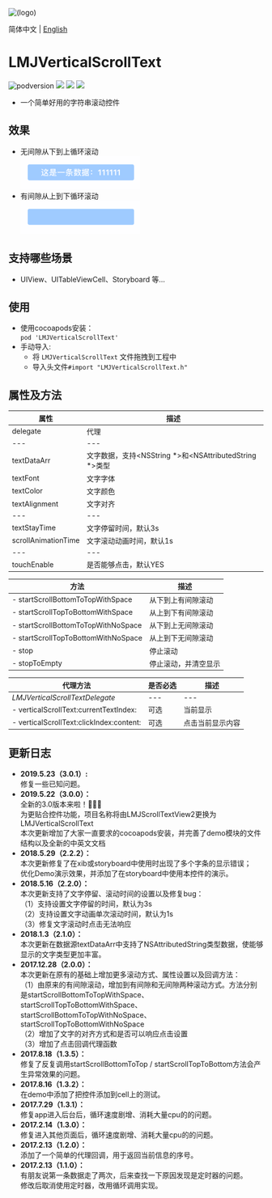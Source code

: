 ![(logo)](https://avatars2.githubusercontent.com/u/15794032?s=460&v=4)

简体中文 | [English](./README.en.md)

# LMJVerticalScrollText

![podversion](https://img.shields.io/cocoapods/v/LMJVerticalScrollText.svg?style=flat)
![](https://img.shields.io/cocoapods/p/LMJVerticalScrollText.svg?style=flat)
![](https://img.shields.io/badge/language-oc-orange.svg)
![](https://img.shields.io/cocoapods/l/LMJVerticalScrollText.svg?style=flat)

- 一个简单好用的字符串滚动控件
       
       
## 效果
- 无间隙从下到上循环滚动                                 
![](https://github.com/JerryLMJ/LMJVerticalScrollText/raw/master/demo1.gif)        
- 有间隙从上到下循环滚动                            
![](https://github.com/JerryLMJ/LMJVerticalScrollText/raw/master/demo2.gif)


## 支持哪些场景
- UIView、UITableViewCell、Storyboard 等...


## 使用
* 使用cocoapods安装：               
`pod 'LMJVerticalScrollText'`
* 手动导入:             
    * 将 `LMJVerticalScrollText` 文件拖拽到工程中
    * 导入头文件`#import "LMJVerticalScrollText.h"`
    
    
## 属性及方法
| 属性 | 描述 |
| --- | --- 
| delegate | 代理
| --- | ---
| textDataArr | 文字数据，支持<NSString *>和<NSAttributedString *>类型
| textFont | 文字字体
| textColor | 文字颜色
| textAlignment | 文字对齐
| --- | ---
| textStayTime | 文字停留时间，默认3s
| scrollAnimationTime | 文字滚动动画时间，默认1s
| --- | ---
| touchEnable | 是否能够点击，默认YES

| 方法 | 描述 |
| --- | ---
| - startScrollBottomToTopWithSpace | 从下到上有间隙滚动
| - startScrollTopToBottomWithSpace | 从上到下有间隙滚动
| - startScrollBottomToTopWithNoSpace | 从下到上无间隙滚动
| - startScrollTopToBottomWithNoSpace | 从上到下无间隙滚动
| - stop | 停止滚动
| - stopToEmpty | 停止滚动，并清空显示

| 代理方法 | 是否必选 | 描述 |
| --- | --- | ---
| *LMJVerticalScrollTextDelegate* | --- | ---
| - verticalScrollText:currentTextIndex: | 可选 |当前显示
| - verticalScrollText:clickIndex:content: | 可选 | 点击当前显示内容


## 更新日志
- **2019.5.23（3.0.1）:**                               
修复一些已知问题。                              
- **2019.5.22（3.0.0）：**            
全新的3.0版本来啦！🎉🎉🎉           
为更贴合控件功能，项目名称将由LMJScrollTextView2更换为LMJVerticalScrollText                     
本次更新增加了大家一直要求的cocoapods安装，并完善了demo模块的文件结构以及全新的中英文文档                   
- **2018.5.29（2.2.2）：**                 
本次更新修复了在xib或storyboard中使用时出现了多个字条的显示错误；                   
优化Demo演示效果，并添加了在storyboard中使用本控件的演示。                      
- **2018.5.16（2.2.0）：**                                   
本次更新支持了文字停留、滚动时间的设置以及修复bug：                  
（1）支持设置文字停留的时间，默认为3s                   
（2）支持设置文字动画单次滚动时间，默认为1s                       
（3）修复文字滚动时点击无法响应                 
- **2018.1.3（2.1.0）：**                    
本次更新在数据源textDataArr中支持了NSAttributedString类型数据，使能够显示的文字类型更加丰富。                  
- **2017.12.28（2.0.0）：**                                    
本次更新在原有的基础上增加更多滚动方式、属性设置以及回调方法：                  
（1）由原来的有间隙滚动，增加到有间隙和无间隙两种滚动方式。方法分别是startScrollBottomToTopWithSpace、startScrollTopToBottomWithSpace、startScrollBottomToTopWithNoSpace、startScrollTopToBottomWithNoSpace                      
（2）增加了文字的对齐方式和是否可以响应点击设置                  
（3）增加了点击回调代理函数                     
- **2017.8.18（1.3.5）：**                                   
修复了反复调用startScrollBottomToTop / startScrollTopToBottom方法会产生异常效果的问题。                 
- **2017.8.16（1.3.2）：**                                           
在demo中添加了把控件添加到cell上的测试。             
- **2017.7.29（1.3.1）：**                                                       
修复app进入后台后，循环速度剧增、消耗大量cpu的的问题。             
- **2017.2.14（1.3.0）：**                         
修复进入其他页面后，循环速度剧增、消耗大量cpu的的问题。              
- **2017.2.13（1.2.0）：**                                
添加了一个简单的代理回调，用于返回当前信息的序号。               
- **2017.2.13（1.1.0）：**                          
有朋友说第一条数据走了两次，后来查找一下原因发现是定时器的问题。                     
修改后取消使用定时器，改用循环调用实现。                


      

                    
               
